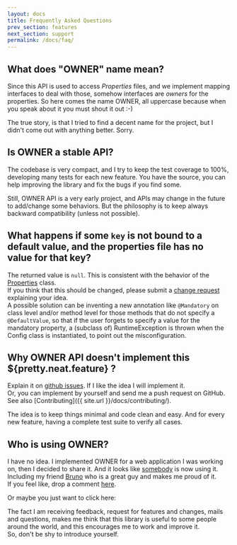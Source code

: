 ```yaml
---
layout: docs
title: Frequently Asked Questions
prev_section: features
next_section: support
permalink: /docs/faq/
---
```


## What does "OWNER" name mean?

Since this API is used to access *Properties* files, and we implement mapping interfaces to deal with those,
somehow interfaces are *owners* for the properties. So here comes the name OWNER, all uppercase because when you speak
about it you must shout it out :-)

The true story, is that I tried to find a decent name for the project, but I didn't come out with anything better.
Sorry.

## Is OWNER a stable API?

The codebase is very compact, and I try to keep the test coverage to 100%, developing many tests for each new feature.
You have the source, you can help improving the library and fix the bugs if you find some.

Still, OWNER API is a very early project, and APIs may change in the future to add/change some behaviors. But the
philosophy is to keep always backward compatibility (unless not possible).

## What happens if some `key` is not bound to a default value, and the properties file has no value for that key?

The returned value is `null`. This is consistent with the behavior of the [Properties][properties] class.  
If you think that this should be changed, please submit a [change request][issues] explaining your idea.  
A possible solution can be inventing a new annotation like `@Mandatory` on class level and/or method level for those
methods that do not specify a `@DefaultValue`, so that if the user forgets to specify a value for the mandatory
property, a (subclass of) RuntimeException is thrown when the Config class is instantiated, to point out the
misconfiguration.

## Why OWNER API doesn't implement this ${pretty.neat.feature} ?

Explain it on [github issues][issues]. If I like the idea I will implement it.  
Or, you can implement by yourself and send me a push request on GitHub.  
See also [Contributing]({{ site.url }}/docs/contributing/).

The idea is to keep things minimal and code clean and easy. And for every new feature, having a complete test suite to
verify all cases.

  [properties]: http://docs.oracle.com/javase/7/docs/api/java/util/Properties.html
  [issues]: https://github.com/lviggiano/owner/issues

## Who is using OWNER?

I have no idea. I implemented OWNER for a web application I was working on, then I decided to share it. And it looks 
like [somebody][#32] is now using it. Including my friend [Bruno] who is a great guy and makes me proud of it.  
If you feel like, drop a comment [here][#32].

Or maybe you just want to click here:

<script type="text/javascript" src="http://www.ohloh.net/p/629412/widgets/project_users.js?style=gray"></script>

The fact I am receiving feedback, request for features and changes, mails and questions, makes me think that this 
library is useful to some people around the world, and this encourages me to work and improve it.  
So, don't be shy to introduce yourself.

  [#32]: https://github.com/lviggiano/owner/issues/32
  [Bruno]: https://github.com/lviggiano/owner/issues/32#issuecomment-19466459
